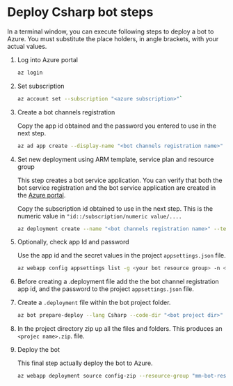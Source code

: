 # Deploy Csharp bot steps

In a terminal window, you can execute following steps to deploy a bot to Azure. You must substitute the place holders, in angle brackets,  with your actual values.

1. Log into Azure portal

    ```bash
    az login
    ```

1. Set subscription

    ```bash
    az account set --subscription "<azure subscription>"`
    ```

1. Create a bot channels registration

    Copy the app id obtained and the password you entered to use in the next step.

    ```bash
    az ad app create --display-name "<bot channels registration name>" --password "<your password>" --available-to-other-tenants
    ```

1. Set new deployment using ARM template, service plan and resource group

    This step creates a bot service application. You can verify that both the bot service registration and the bot service application are created in the [Azure portal](https://ms.portal.azure.com/).

    Copy the subscription id obtained to use in the next step. This is the numeric value in `"id::/subscription/numeric value/....`

    ```bash
    az deployment create --name "<bot channels registration name>" --template-file "<bot project dir>\DeploymentTemplates\template-with-new-rg.json" --location "westus2" --parameters appId="<app id from previous step>" appSecret="<password from previous step>" botId="<bot channels registration name>" botSku=F0 newAppServicePlanName="<your bot service plan>" newWebAppName="<bot channels registration name>" groupName="<your bot resource group>" groupLocation="westus2" newAppServicePlanLocation="westus2"
    ```

1. Optionally, check app Id and password

    Use the app id and the secret values in the project `appsettings.json` file.

    ```bash
    az webapp config appsettings list -g <your bot resource group> -n <bot channels registration name> --subscription <subscription Id form previous step>
    ```

1. Before creating a .deployment file add the the bot channel registration app id, and the password to the project `appsettings.json` file.

1. Create a `.deployment` file within the bot project folder.

    ```bash
    az bot prepare-deploy --lang Csharp --code-dir "<bot project dir>" --proj-file-path "<project name>.csproj"

1. In the project directory zip up all the files and folders. This produces an `<projec name>.zip`. file.

1. Deploy the bot

    This final step actually deploy the bot  to Azure.

    ```bash
    az webapp deployment source config-zip --resource-group "mm-bot-resource-group" --name "<bot channels registration name>" --src "<bot project dir>\<projec name>.zip"
    ```